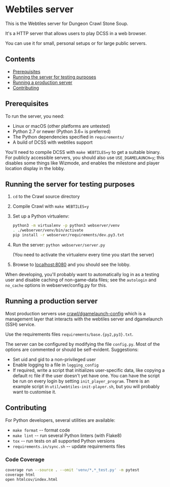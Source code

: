 # Webtiles server

This is the Webtiles server for Dungeon Crawl Stone Soup.

It's a HTTP server that allows users to play DCSS in a web browser.

You can use it for small, personal setups or for large public servers.

## Contents

* [Prerequisites](#prerequisites)
* [Running the server for testing purposes](#running-the-server-for-testing-purposes)
* [Running a production server](#running-a-production-server)
* [Contributing](#contributing)

## Prerequisites

To run the server, you need:

* Linux or macOS (other platforms are untested)
* Python 2.7 or newer (Python 3.6+ is preferred)
* The Python dependencies specified in `requirements/`
* A build of DCSS with webtiles support

You'll need to compile DCSS with `make WEBTILES=y` to get a suitable binary. For
publicly accessible servers, you should also use `USE_DGAMELAUNCH=y`; this
disables some things like Wizmode, and enables the milestone and player location
display in the lobby.

## Running the server for testing purposes

1. `cd` to the Crawl source directory
2. Compile Crawl with `make WEBTILES=y`
3. Set up a Python virtualenv:

    ```sh
    python3 -m virtualenv -p python3 webserver/venv
    . ./webserver/venv/bin/activate
    pip install -r webserver/requirements/dev.py3.txt
    ```

4. Run the server: `python webserver/server.py`

    (You need to activate the virtualenv every time you start the server)

5. Browse to [localhost:8080](http://localhost:8080/) and you should see the lobby.

When developing, you'll probably want to automatically log in as a
testing user and disable caching of non-game-data files; see the
`autologin` and `no_cache` options in webserver/config.py for this.

## Running a production server

Most production servers use [crawl/dgamelaunch-config](https://github.com/crawl/dgamelaunch-config)
which is a management layer that interacts with the webtiles server and
dgamelaunch (SSH) service.

Use the requirements files `requirements/base.{py2,py3}.txt`.

The server can be configured by modifying the file `config.py`. Most of
the options are commented or should be self-evident. Suggestions:

* Set uid and gid to a non-privileged user
* Enable logging to a file in `logging_config`
* If required, write a script that initializes  user-specific data, like copying
  a default rc file if the user doesn't yet have one. You can have the script be
  run on every login by setting `init_player_program`. There is an example
  script in `util/webtiles-init-player.sh`, but you will probably want to
  customise it.

## Contributing

For Python developers, several utilities are available:

* `make format` -- format code
* `make lint` -- run several Python linters (with Flake8)
* `tox` -- run tests on all supported Python versions
* `requirements.in/sync.sh` -- update requirements files


### Code Coverage

```sh
coverage run --source . --omit 'venv/*,*_test.py' -m pytest
coverage html
open htmlcov/index.html
```
